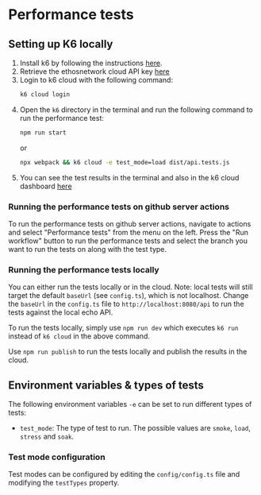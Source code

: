 # Performance tests

## Setting up K6 locally
1. Install k6 by following the instructions [here](https://grafana.com/docs/k6/latest/set-up/install-k6/).
2. Retrieve the ethosnetwork cloud API key [here](https://ethosnetwork.grafana.net/a/k6-app/settings/api-token)
3. Login to k6 cloud with the following command:
    ```bash
    k6 cloud login
    ```
4. Open the `k6` directory in the terminal and run the following command to run the performance test:
    ```bash
    npm run start
    ```
    or
    ```bash
    npx webpack && k6 cloud -e test_mode=load dist/api.tests.js
    ```
4. You can see the test results in the terminal and also in the k6 cloud dashboard [here](https://ethosnetwork.grafana.net/a/k6-app/projects/3711730)

### Running the performance tests on github server actions
To run the performance tests on github server actions, navigate to actions and select "Performance tests" from the menu on the left.
Press the "Run workflow" button to run the performance tests and select the branch you want to run the tests on along with the test type.

### Running the performance tests locally
You can either run the tests locally or in the cloud. Note: local tests will still target the default `baseUrl` (see `config.ts`), which is not localhost. Change the `baseUrl` in the `config.ts` file to `http://localhost:8080/api` to run the tests against the local echo API.

To run the tests locally, simply use `npm run dev` which executes `k6 run` instead of `k6 cloud` in the above command.

Use `npm run publish` to run the tests locally and publish the results in the cloud.

## Environment variables & types of tests
The following environment variables `-e` can be set to run different types of tests:
- `test_mode`: The type of test to run. The possible values are `smoke`, `load`, `stress` and `soak`.

### Test mode configuration
Test modes can be configured by editing the `config/config.ts` file and modifying the `testTypes` property.
